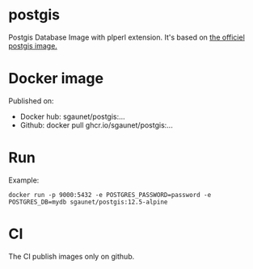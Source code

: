# postgis

Postgis Database Image with plperl extension. It's based on [the officiel postgis image. ](https://registry.hub.docker.com/r/postgis/postgis/)


# Docker image

Published on:

* Docker hub: sgaunet/postgis:...
* Github: docker pull ghcr.io/sgaunet/postgis:...


# Run

Example:

```
docker run -p 9000:5432 -e POSTGRES_PASSWORD=password -e POSTGRES_DB=mydb sgaunet/postgis:12.5-alpine
```

# CI

The CI publish images only on github.

